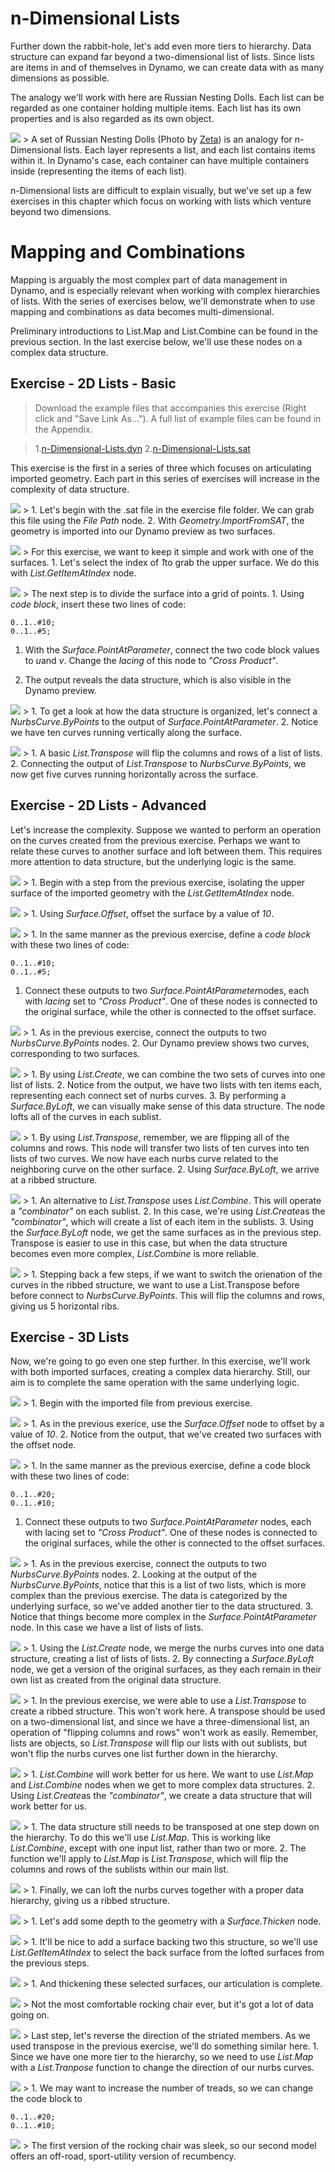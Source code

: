 n-Dimensional Lists
===================

Further down the rabbit-hole, let's add even more tiers to hierarchy. Data structure can expand far beyond a two-dimensional list of lists. Since lists are items in and of themselves in Dynamo, we can create data with as many dimensions as possible.

The analogy we'll work with here are Russian Nesting Dolls. Each list can be regarded as one container holding multiple items. Each list has its own properties and is also regarded as its own object.

![](images/6-4/145493363_fc9ff5164f_o.jpg) &gt; A set of Russian Nesting Dolls (Photo by [Zeta](https://www.flickr.com/photos/beppezizzi/145493363)) is an analogy for n-Dimensional lists. Each layer represents a list, and each list contains items within it. In Dynamo's case, each container can have multiple containers inside (representing the items of each list).

n-Dimensional lists are difficult to explain visually, but we've set up a few exercises in this chapter which focus on working with lists which venture beyond two dimensions.

Mapping and Combinations
========================

Mapping is arguably the most complex part of data management in Dynamo, and is especially relevant when working with complex hierarchies of lists. With the series of exercises below, we'll demonstrate when to use mapping and combinations as data becomes multi-dimensional.

Preliminary introductions to List.Map and List.Combine can be found in the previous section. In the last exercise below, we'll use these nodes on a complex data structure.

Exercise - 2D Lists - Basic
---------------------------

> Download the example files that accompanies this exercise (Right click and "Save Link As..."). A full list of example files can be found in the Appendix.

> 1.[n-Dimensional-Lists.dyn](datasets/6-4/n-Dimensional-Lists.dyn) 2.[n-Dimensional-Lists.sat](datasets/6-4/n-Dimensional-Lists.sat)

This exercise is the first in a series of three which focuses on articulating imported geometry. Each part in this series of exercises will increase in the complexity of data structure.

![](images/6-4/Exercise/A/04.png) &gt; 1. Let's begin with the .sat file in the exercise file folder. We can grab this file using the *File Path* node. 2. With *Geometry.ImportFromSAT*, the geometry is imported into our Dynamo preview as two surfaces.

![](images/6-4/Exercise/A/03.png) &gt; For this exercise, we want to keep it simple and work with one of the surfaces. 1. Let's select the index of *1*to grab the upper surface. We do this with *List.GetItemAtIndex* node.

![](images/6-4/Exercise/A/02.png) &gt; The next step is to divide the surface into a grid of points. 1. Using *code block*, insert these two lines of code:

    0..1..#10;
    0..1..#5;

1.  With the *Surface.PointAtParameter*, connect the two code block values to *u*and *v*. Change the *lacing* of this node to *"Cross Product"*.

2.  The output reveals the data structure, which is also visible in the Dynamo preview.

![](images/6-4/Exercise/A/01.png) &gt; 1. To get a look at how the data structure is organized, let's connect a *NurbsCurve.ByPoints* to the output of *Surface.PointAtParameter*. 2. Notice we have ten curves running vertically along the surface.

![](images/6-4/Exercise/A/00.png) &gt; 1. A basic *List.Transpose* will flip the columns and rows of a list of lists. 2. Connecting the output of *List.Transpose* to *NurbsCurve.ByPoints*, we now get five curves running horizontally across the surface.

Exercise - 2D Lists - Advanced
------------------------------

Let's increase the complexity. Suppose we wanted to perform an operation on the curves created from the previous exercise. Perhaps we want to relate these curves to another surface and loft between them. This requires more attention to data structure, but the underlying logic is the same.

![](images/6-4/Exercise/B/07.png) &gt; 1. Begin with a step from the previous exercise, isolating the upper surface of the imported geometry with the *List.GetItemAtIndex* node.

![](images/6-4/Exercise/B/06.png) &gt; 1. Using *Surface.Offset*, offset the surface by a value of *10*.

![](images/6-4/Exercise/B/05.png) &gt; 1. In the same manner as the previous exercise, define a *code block* with these two lines of code:

    0..1..#10;
    0..1..#5;

1.  Connect these outputs to two *Surface.PointAtParameter*nodes, each with *lacing* set to *"Cross Product"*. One of these nodes is connected to the original surface, while the other is connected to the offset surface.

![](images/6-4/Exercise/B/04.png) &gt; 1. As in the previous exercise, connect the outputs to two *NurbsCurve.ByPoints* nodes. 2. Our Dynamo preview shows two curves, corresponding to two surfaces.

![](images/6-4/Exercise/B/03.png) &gt; 1. By using *List.Create*, we can combine the two sets of curves into one list of lists. 2. Notice from the output, we have two lists with ten items each, representing each connect set of nurbs curves. 3. By performing a *Surface.ByLoft*, we can visually make sense of this data structure. The node lofts all of the curves in each sublist.

![](images/6-4/Exercise/B/02.png) &gt; 1. By using *List.Transpose*, remember, we are flipping all of the columns and rows. This node will transfer two lists of ten curves into ten lists of two curves. We now have each nurbs curve related to the neighboring curve on the other surface. 2. Using *Surface.ByLoft*, we arrive at a ribbed structure.

![](images/6-4/Exercise/B/01.png) &gt; 1. An alternative to *List.Transpose* uses *List.Combine*. This will operate a *"combinator"* on each sublist. 2. In this case, we're using *List.Create*as the *"combinator"*, which will create a list of each item in the sublists. 3. Using the *Surface.ByLoft* node, we get the same surfaces as in the previous step. Transpose is easier to use in this case, but when the data structure becomes even more complex, *List.Combine* is more reliable.

![](images/6-4/Exercise/B/00.png) &gt; 1. Stepping back a few steps, if we want to switch the orienation of the curves in the ribbed structure, we want to use a List.Transpose before before connect to *NurbsCurve.ByPoints*. This will flip the columns and rows, giving us 5 horizontal ribs.

Exercise - 3D Lists
-------------------

Now, we're going to go even one step further. In this exercise, we'll work with both imported surfaces, creating a complex data hierarchy. Still, our aim is to complete the same operation with the same underlying logic.

![](images/6-4/Exercise/C/12.png) &gt; 1. Begin with the imported file from previous exercise.

![](images/6-4/Exercise/C/11.png) &gt; 1. As in the previous exerice, use the *Surface.Offset* node to offset by a value of *10*. 2. Notice from the output, that we've created two surfaces with the offset node.

![](images/6-4/Exercise/C/10.png) &gt; 1. In the same manner as the previous exercise, define a code block with these two lines of code:

    0..1..#20;
    0..1..#10;

1.  Connect these outputs to two *Surface.PointAtParameter* nodes, each with lacing set to *"Cross Product"*. One of these nodes is connected to the original surfaces, while the other is connected to the offset surfaces.

![](images/6-4/Exercise/C/09.png) &gt; 1. As in the previous exercise, connect the outputs to two *NurbsCurve.ByPoints* nodes. 2. Looking at the output of the *NurbsCurve.ByPoints*, notice that this is a list of two lists, which is more complex than the previous exercise. The data is categorized by the underlying surface, so we've added another tier to the data structured. 3. Notice that things become more complex in the *Surface.PointAtParameter* node. In this case we have a list of lists of lists.

![](images/6-4/Exercise/C/08.png) &gt; 1. Using the *List.Create* node, we merge the nurbs curves into one data structure, creating a list of lists of lists. 2. By connecting a *Surface.ByLoft* node, we get a version of the original surfaces, as they each remain in their own list as created from the original data structure.

![](images/6-4/Exercise/C/07.png) &gt; 1. In the previous exercise, we were able to use a *List.Transpose* to create a ribbed structure. This won't work here. A transpose should be used on a two-dimensional list, and since we have a three-dimensional list, an operation of "flipping columns and rows" won't work as easily. Remember, lists are objects, so *List.Transpose* will flip our lists with out sublists, but won't flip the nurbs curves one list further down in the hierarchy.

![](images/6-4/Exercise/C/06.png) &gt; 1. *List.Combine* will work better for us here. We want to use *List.Map* and *List.Combine* nodes when we get to more complex data structures. 2. Using *List.Create*as the *"combinator"*, we create a data structure that will work better for us.

![](images/6-4/Exercise/C/05.png) &gt; 1. The data structure still needs to be transposed at one step down on the hierarchy. To do this we'll use *List.Map*. This is working like *List.Combine*, except with one input list, rather than two or more. 2. The function we'll apply to *List.Map* is *List.Transpose*, which will flip the columns and rows of the sublists within our main list.

![](images/6-4/Exercise/C/04.png) &gt; 1. Finally, we can loft the nurbs curves together with a proper data hierarchy, giving us a ribbed structure.

![](images/6-4/Exercise/C/03.png) &gt; 1. Let's add some depth to the geometry with a *Surface.Thicken* node.

![](images/6-4/Exercise/C/02.png) &gt; 1. It'll be nice to add a surface backing two this structure, so we'll use *List.GetItemAtIndex* to select the back surface from the lofted surfaces from the previous steps.

![](images/6-4/Exercise/C/01.png) &gt; 1. And thickening these selected surfaces, our articulation is complete.

![](images/6-4/Exercise/C/00.png) &gt; Not the most comfortable rocking chair ever, but it's got a lot of data going on.

![](images/6-4/Exercise/C/32.png) &gt; Last step, let's reverse the direction of the striated members. As we used transpose in the previous exercise, we'll do something similar here. 1. Since we have one more tier to the hierarchy, so we need to use *List.Map* with a *List.Tranpose* function to change the direction of our nurbs curves.

![](images/6-4/Exercise/C/31.png) &gt; 1. We may want to increase the number of treads, so we can change the code block to

    0..1..#20;
    0..1..#10;

![](images/6-4/Exercise/C/30.png) &gt; The first version of the rocking chair was sleek, so our second model offers an off-road, sport-utility version of recumbency.
